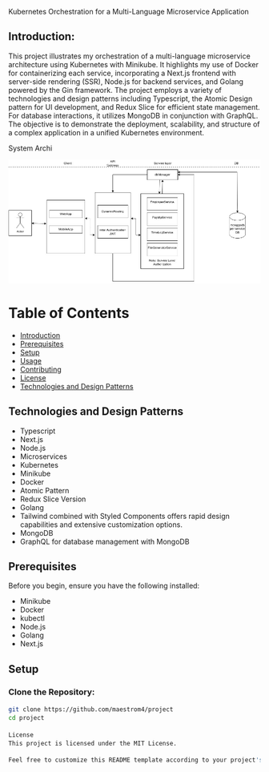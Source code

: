 Kubernetes Orchestration for a Multi-Language Microservice Application

## Introduction:
This project illustrates my orchestration of a multi-language microservice architecture using Kubernetes with Minikube. It highlights my use of Docker for containerizing each service, incorporating a Next.js frontend with server-side rendering (SSR), Node.js for backend services, and Golang powered by the Gin framework. The project employs a variety of technologies and design patterns including Typescript, the Atomic Design pattern for UI development, and Redux Slice for efficient state management. For database interactions, it utilizes MongoDB in conjunction with GraphQL. The objective is to demonstrate the deployment, scalability, and structure of a complex application in a unified Kubernetes environment.


System Archi


![GitHub Logo](https://github.com/maestrom4/Bundy-management-microservice/blob/develop/bundyRevamp.jpg?raw=true)


# Table of Contents
- [Introduction](#introduction)
- [Prerequisites](#prerequisites)
- [Setup](#setup)
- [Usage](#usage)
- [Contributing](#contributing)
- [License](#license)
- [Technologies and Design Patterns](#technologies-and-design-patterns)

## Technologies and Design Patterns
- Typescript
- Next.js
- Node.js
- Microservices
- Kubernetes
- Minikube
- Docker
- Atomic Pattern
- Redux Slice Version
- Golang
- Tailwind combined with Styled Components offers rapid design capabilities and extensive customization options.
- MongoDB
- GraphQL for database management with MongoDB

## Prerequisites
Before you begin, ensure you have the following installed:
- Minikube
- Docker
- kubectl
- Node.js
- Golang
- Next.js

## Setup
### Clone the Repository:
```bash
git clone https://github.com/maestrom4/project
cd project

License
This project is licensed under the MIT License.

Feel free to customize this README template according to your project's specific requirements and details.
